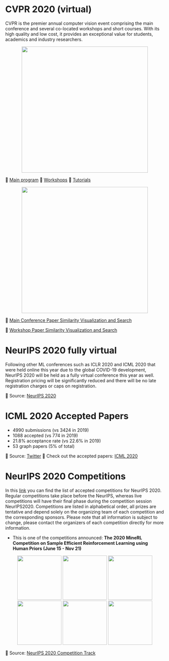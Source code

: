 # CVPR 2020 (virtual)

CVPR is the premier annual computer vision event comprising the main conference and several co-located workshops and short courses. With its high quality and low cost, it provides an exceptional value for students, academics and industry researchers.


<p align="center">
  <img src="https://github.com/Machine-Learning-Tokyo/AI-ML-Newsletter/blob/master/images/CVPR2020.png" width="400" />
</p>


📌 [Main program](http://cvpr2020.thecvf.com/program/main-conference)
📌 [Workshops](http://cvpr2020.thecvf.com/workshops-schedule)
📌 [Tutorials](http://cvpr2020.thecvf.com/program/tutorials)



<p align="center">
  <img src="https://github.com/Machine-Learning-Tokyo/AI-ML-Newsletter/blob/master/images/CVPR2020-similarity.png" width="400" />
</p>



📌 [Main Conference Paper Similarity Visualization and Search](https://blog.kitware.com/demos/cvpr-2020-papers/?filter=authors)

📌 [Workshop Paper Similarity Visualization and Search](https://blog.kitware.com/demos/cvpr-2020-papers/workshops.html?filter=authors)

# NeurIPS 2020 fully virtual

Following other ML conferences such as ICLR 2020 and ICML 2020 that were held online this year due to the global COVID-19 development, NeurIPS 2020 will be held as a fully virtual conference this year as well. Registration pricing will be significantly reduced and there will be no late registration charges or caps on registration. 

📌 Source: [NeurIPS 2020](https://medium.com/@NeurIPSConf/neural-information-processing-systems-2020-is-going-virtual-6b8e5661f240)


# ICML 2020 Accepted Papers

- 4990 submissions (vs 3424 in 2019)
- 1088 accepted (vs 774 in 2019)
- 21.8% acceptance rate (vs 22.6% in 2019)
- 53 graph papers (5% of total)

📌 Source: [Twitter](https://twitter.com/SergeyI49013776/status/1267768532529557504)
📌 Check out the accepted papers: [ICML 2020](https://icml.cc/Conferences/2020/AcceptedPapersInitial)

# NeurIPS 2020 Competitions

In this [link](https://neurips.cc/Conferences/2020/CompetitionTrack) you can find the list of accepted competitions for NeurIPS 2020. Regular competitions take place before the NeurIPS, whereas live competitions will have their final phase during the competition session NeurIPS2020.  Competitions are listed in alphabetical order, all prizes are tentative and depend solely on the organizing team of each competition and the corresponding sponsors. Please note that all information is subject to change, please contact the organizers of each competition directly for more information.


- This is one of the competitions announced: **The 2020 MineRL Competition on Sample Efficient Reinforcement Learning using Human Priors (June 15 - Nov 21)**

<p align="center">
  <img src="https://github.com/Machine-Learning-Tokyo/AI-ML-Newsletter/blob/master/images/mineRL1.gif" width="140" />
  <img src="https://github.com/Machine-Learning-Tokyo/AI-ML-Newsletter/blob/master/images/mineRL2.gif" width="140" />
  <img src="https://github.com/Machine-Learning-Tokyo/AI-ML-Newsletter/blob/master/images/mineRL3.gif" width="140" />
  <img src="https://github.com/Machine-Learning-Tokyo/AI-ML-Newsletter/blob/master/images/mineRL4.gif" width="140" />
  <img src="https://github.com/Machine-Learning-Tokyo/AI-ML-Newsletter/blob/master/images/mineRL5.gif" width="140" />
  <img src="https://github.com/Machine-Learning-Tokyo/AI-ML-Newsletter/blob/master/images/mineRL6.gif" width="140" />
</p>


📌 Source: [NeurIPS 2020 Competition Track](https://neurips.cc/Conferences/2020/CompetitionTrack)


